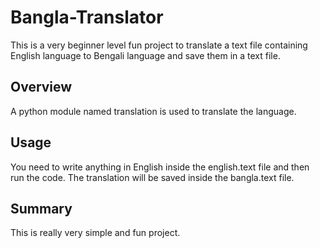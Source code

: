 # Bangla-Translator

This is a very beginner level fun project to translate a text file containing English language to Bengali language and save them in a text file.

## Overview
A python module named translation is used to translate the language. 

## Usage

You need to write anything in English inside the english.text file and then run the code. The translation will be saved inside the bangla.text file.

## Summary

This is really very simple and fun project.